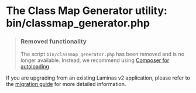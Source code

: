 # The Class Map Generator utility: bin/classmap\_generator.php

<!-- <!-- markdownlint-disable-next-line MD001 -->
> ### Removed functionality
>
> The script `bin/classmap_generator.php` has been removed and is no longer available.
> Instead, we recommend using [Composer for autoloading](https://getcomposer.org/doc/04-schema.md#autoload).

If you are upgrading from an existing Laminas v2 application, please refer to the [migration guide](https://docs.laminas.dev/tutorials/migration/to-v3/application/#scripts) for more detailed information.
